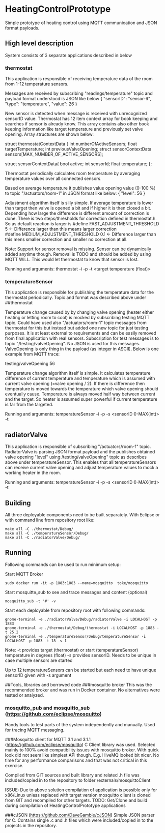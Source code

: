 # HeatingControlPrototype
Simple prototype of heating control using MQTT communication and JSON format payloads.

## High level description
System consists of 3 separate applications described in below

### thermostat
This application is responsible of receiving temperature data of the room from 1-12 temperature sensors.

Messages are received by subscribing "readings/temperature" topic and payload format understood is JSON like below
{
	"sensorID":	"sensor-6",
	"type":	"temperature",
	"value":	26
}
 
New sensor is detected when message is received with unrecognized sensorID value. Thermostat has 12 item context array for book keeping and searches if sensor is already know.
This array contains also other book keeping information like target temperature and previously set valve opening. Array structures are shown below:

struct thermostatContextData {
   int numberOfActiveSensors;
   float targetTemperature;
   int previousValveOpening;
   struct sensorContextData sensors[MAX_NUMBER_OF_ACTIVE_SENSORS];

struct sensorContextData{
	bool active;
	int sensorId;
	float temperature;
};

Thermostat periodically calculates room temperature by averaging temperature values over all connected sensors.

Based on average temperature it publishes value opening value (0-100 %) to topic "/actuators/room-1" in JSON format like below:
{
	"level":	56
}
 
Adjustment algorithm itself is silly simple. If average temperature is lower than target then valve is opened a bit and if higher it is then closed a bit. Depending how large the difference is different amount of correction is done. There is two steps/thresholds for correction defined in thermostat.h. So as default reaction is larger is 
 #define FAST_ADJUSTMENT_THRESHOLD 5  <- Difference larger than this means larger correction    
 #define MEDIUM_ADJUSTMENT_THRESHOLD 0.1 <- Difference larger than this mens smaller correction and smaller no correction at all.
 
Note: Support for sensor removal is missing. Sensor can be dynamically added anytime though. Removal is TODO and should be added by using MQTT WILL. This would let thermostat to know that sensor is lost.

Running and arguments:
thermostat -i <IP of broker> -p <port of broker> -t <target temperature (float)>

### temperatureSensor
This application is responsible for publishing the temperature data for the thermostat periodically. Topic and format was described above under ##thermostat

Temperature change caused by by changing valve opening (heater either heating or letting room to cool) is mocked by subscribing testing MQTT topic. Could have used also "/actuators/room-1" topic messages from thermostat for this but instead but added one new topic for just testing purposes. It is at least external to requirements and can be easily removed from final application with real sensors. Subscription for test messages is to topic "/testing/valveOpening". No JSON is used for this messages. ValveOpening is only thing in the payload (as integer in ASCII). Below is one example from MQTT trace:

testing/valveOpening 56 

Temperature change algorithm itself is simple. It calculates temperature difference of current temperature and temperature which is assumed with current valve opening (=valve opening / 2). If there is difference then temperature is moved towards the temperature which valve opening should eventually cause. Temperature is always moved half way between current and the target. So heater is assumed super powerful if current temperature is far from the targeted.

Running and arguments:
temperatureSensor -i <IP of broker> -p <port of broker> -s <sensorID 0-MAX(int)> -t <starting temperature>

## radiatorValve
This application is responsible of subscribing "/actuators/room-1" topic. RadiatorValve is parsing JSON format payload and the publishes obtained valve opening "level" using /testing/valveOpening" topic as describes above under temperatureSensor. This enables that all temperatureSensors can receive current valve opening and adjust temperature values to mock a working heater in the room.
 
Running and arguments:
temperatureSensor -i <IP of broker> -p <port of broker> -s <sensorID 0-MAX(int)> -t <starting temperature>
 
## Building
All three deployable components need to be built separately.
With Eclipse or with command line from repository root like:
    
    make all -C ./thermostat/Debug/  
    make all -C ./temperatureSensor/Debug/
    make all -C ./radiatorValve/Debug/

## Running
Following commands can be used to run minimum setup:

Start MQTT Broker

    sudo docker run -it -p 1883:1883 --name=mosquitto  toke/mosquitto

Start mosquitte_sub to see and trace messages and content (optional)
 
    mosquitto_sub -t '#' -v

Start each deployable from repository root with following commands:

    gnome-terminal -e ./radiatorValve/Debug/radiatorValve -i LOCALHOST -p 1883
    gnome-terminal -e ./thermostat/Debug/thermostat -i LOCALHOST -p 1883 -t 25.2
    gnome-terminal -e ./temperatureSensor/Debug/temperatureSensor -i LOCALHOST -p 1883 -t 18 -s 1

Note:
-t provides target (thermostat) or start (temperatureSensor) temperature in degrees (float)
-s provides sensorID. Needs to be unique in case multiple sensors are started

Up to 12 temperatureSensors can be started but each need to have unique sensorID given with -s argument
 
##Tools, libraries and borrowed code
###mosquitto broker
 This was the recommended broker and was run in Docker container. No alternatives were tested or analyzed.
 
### mosquitto_pub and mosquitto_sub (https://github.com/eclipse/mosquitto)
 
 Handy tools to test parts of the system independently and manually. Used for tracing MQTT messaging.

###Mosquitto client for MQTT 3.1 and 3.1.1 (https://github.com/eclipse/mosquitto)
C Client library was used. Selected mainly to 100% avoid compatibility issues with mosquitto broker. With quick look did not seem like simplest API though. E.g. HiveMQ looked bit nicer. No time for any performance comparisons and that was not critical in this exercise.

Compiled from GIT sources and built library and related .h file was included/copied in to the repository to folder /externals/mosquittoClient

ISSUE: Due to above solution compilation of application is possible only for x86/Linux unless replaced with target version mosquitto client is cloned from GIT and recompiled for other targets.
TODO: Get/Clone and build during compilation of HeatingControlPrototype applications

###cJSON (https://github.com/DaveGamble/cJSON)
Simple JSON parser for C. Contains single .c and .h files which were included/copied in to the projects in the repository. 


 